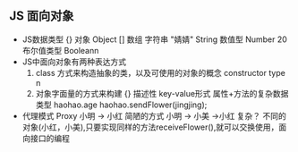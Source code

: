 ## JS 面向对象
 - JS数据类型
 {} 对象 Object
 [] 数组
 字符串 "婧婧" String
 数值型 Number 20
 布尔值类型 Booleann
 - JS中面向对象有两种表达方式
    1. class 方式来构造抽象的类，以及可使用的对象的概念 constructor type n
    2. 对象字面量的方式来构建  {} 描述性 key-value形式 属性+方法的复杂数据类型
        haohao.age  haohao.sendFlower(jingjing);
 - 代理模式 Proxy
   小明 -> 小红 简陋的方式
   小明 -> 小美 ->小红  复杂？
   不同的对象(小红，小美),只要实现同样的方法receiveFlower(),就可以交换使用，面向接口的编程